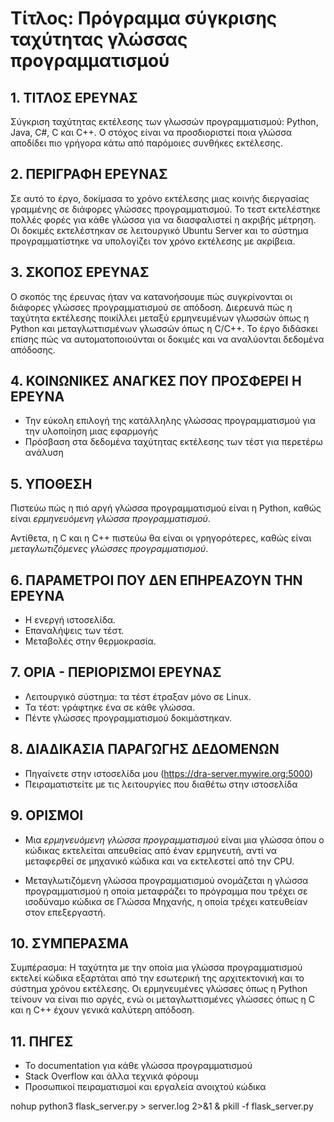 # Τίτλος: Πρόγραμμα σύγκρισης ταχύτητας γλώσσας προγραμματισμού

## 1. ΤΙΤΛΟΣ ΕΡΕΥΝΑΣ

Σύγκριση ταχύτητας εκτέλεσης των γλωσσών προγραμματισμού: Python, Java, C#, C και C++. Ο στόχος είναι να προσδιοριστεί ποια γλώσσα αποδίδει πιο γρήγορα κάτω από παρόμοιες συνθήκες εκτέλεσης.

## 2. ΠΕΡΙΓΡΑΦΗ ΕΡΕΥΝΑΣ

Σε αυτό το έργο, δοκίμασα το χρόνο εκτέλεσης μιας κοινής διεργασίας γραμμένης σε διάφορες γλώσσες προγραμματισμού. Το τεστ εκτελέστηκε πολλές φορές για κάθε γλώσσα για να διασφαλιστεί η ακριβής μέτρηση. Οι δοκιμές εκτελέστηκαν σε λειτουργικό Ubuntu Server και το σύστημα προγραμματίστηκε να υπολογίζει τον χρόνο εκτέλεσης με ακρίβεια.

## 3. ΣΚΟΠΟΣ ΕΡΕΥΝΑΣ

Ο σκοπός της έρευνας ήταν να κατανοήσουμε πώς συγκρίνονται οι διάφορες γλώσσες προγραμματισμού σε απόδοση. Διερευνά πώς η ταχύτητα εκτέλεσης ποικίλλει μεταξύ ερμηνευμένων γλωσσών όπως η Python και μεταγλωττισμένων γλωσσών όπως η C/C++. Το έργο διδάσκει επίσης πώς να αυτοματοποιούνται οι δοκιμές και να αναλύονται δεδομένα απόδοσης.

## 4. ΚΟΙΝΩΝΙΚΕΣ ΑΝΑΓΚΕΣ ΠΟΥ ΠΡΟΣΦΕΡΕΙ Η ΕΡΕΥΝΑ

* Την εύκολη επιλογή της κατάλληλης γλώσσας προγραμματισμού για την υλοποίηση μιας εφαρμογής
* Πρόσβαση στα δεδομένα ταχύτητας εκτέλεσης των τέστ για περετέρω ανάλυση 

## 5. ΥΠΟΘΕΣΗ
Πιστεύω πώς η πιό αργή γλώσσα προγραμματισμού είναι η Python, καθώς είναι *ερμηνευόμενη γλώσσα προγραμματισμού*.

Αντίθετα, η C και η C++ πιστεύω θα είναι οι γρηγορότερες, καθώς είναι *μεταγλωτιζόμενες γλώσσες προγραμματισμού*.

## 6. ΠΑΡΑΜΕΤΡΟΙ ΠΟΥ ΔΕΝ ΕΠΗΡΕΑΖΟΥΝ ΤΗΝ ΕΡΕΥΝΑ
* Η ενεργή ιστοσελίδα.
* Επαναλήψεις των τέστ.
* Μεταβολές στην θερμοκρασία.

## 7. ΟΡΙΑ - ΠΕΡΙΟΡΙΣΜΟΙ ΕΡΕΥΝΑΣ
* Λειτουργικό σύστημα: τα τέστ έτραξαν μόνο σε Linux.
* Τα τέστ: γράφτηκε ένα σε κάθε γλώσσα.
* Πέντε γλώσσες προγραμματισμού δοκιμάστηκαν.

## 8. ΔΙΑΔΙΚΑΣΙΑ ΠΑΡΑΓΩΓΗΣ ΔΕΔΟΜΕΝΩΝ
* Πηγαίνετε στην ιστοσελίδα μου (https://dra-server.mywire.org:5000)
* Πειραματιστείτε με τις λειτουργίες που διαθέτω στην ιστοσελίδα 

## 9. ΟΡΙΣΜΟΙ
* Μια *ερμηνευόμενη γλώσσα προγραμματισμού* είναι μια γλώσσα όπου ο κώδικας εκτελείται απευθείας από έναν ερμηνευτή, αντί να μεταφερθεί σε μηχανικό κώδικα και να εκτελεστεί από την CPU.

* Μεταγλωτιζόμενη γλώσσα προγραμματισμού ονομάζεται η γλώσσα προγραμματισμού η οποία μεταφράζει το πρόγραμμα που τρέχει σε ισοδύναμο κώδικα σε Γλώσσα Μηχανής, η οποία τρέχει κατευθείαν στον επεξεργαστή.

## 10. ΣΥΜΠΕΡΑΣΜΑ

Συμπέρασμα: Η ταχύτητα με την οποία μια γλώσσα προγραμματισμού εκτελεί κώδικα εξαρτάται από την εσωτερική της αρχιτεκτονική και το σύστημα χρόνου εκτέλεσης. Οι ερμηνευμένες γλώσσες όπως η Python τείνουν να είναι πιο αργές, ενώ οι μεταγλωττισμένες γλώσσες όπως η C και η C++ έχουν γενικά καλύτερη απόδοση.

## 11. ΠΗΓΕΣ

* Το documentation για κάθε γλώσσα προγραμματισμού
* Stack Overflow και άλλα τεχνικά φόρουμ
* Προσωπικοί πειραματισμοί και εργαλεία ανοιχτού κώδικα


nohup python3 flask_server.py > server.log 2>&1 &
pkill -f flask_server.py
